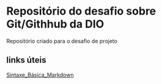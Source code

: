# Repositório do desafio sobre Git/Githhub da DIO
Repositório criado para o desafio de projeto

## links úteis
[Sintaxe_Básica_Markdown](https://www.markdownguide.org/)
